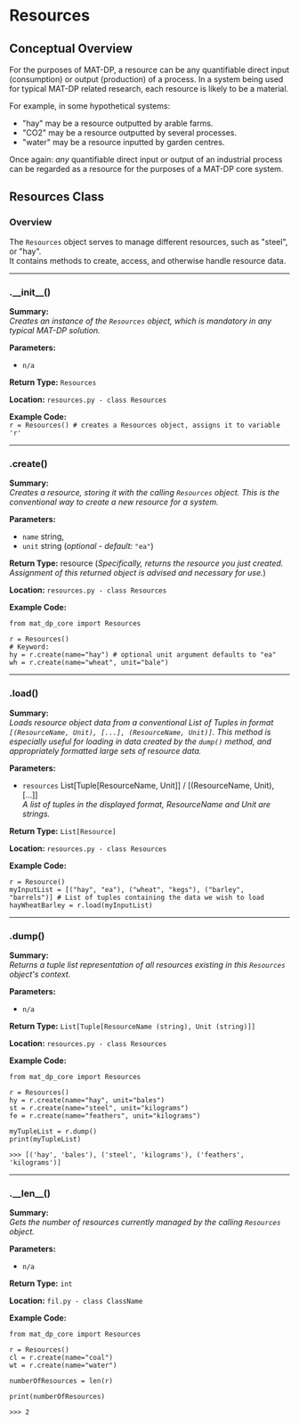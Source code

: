 # Resources

## Conceptual Overview

For the purposes of MAT-DP, a resource can be any quantifiable direct input (consumption) or output (production) of a process. In a system being used for typical MAT-DP related research, each resource is likely to be a material.

For example, in some hypothetical systems:

- "hay" may be a resource outputted by arable farms.
- "CO2" may be a resource outputted by several processes.
- "water" may be a resource inputted by garden centres.

Once again: *any* quantifiable direct input or output of an industrial process can be regarded as a resource for the purposes of a MAT-DP core system.

## **Resources** Class

### Overview

The ```Resources``` object serves to manage different resources, such as "steel", or "hay".  
It contains methods to create, access, and otherwise handle resource data.

---

### .\_\_init\_\_()

**Summary:**  
*Creates an instance of the ```Resources``` object, which is mandatory in any typical MAT-DP solution.*

**Parameters:**  

* ```n/a```

**Return Type:** ```Resources```

**Location:** ```resources.py - class Resources```

**Example Code:**  
```r = Resources() # creates a Resources object, assigns it to variable 'r'```

---

### .create()

**Summary:**  
*Creates a resource, storing it with the calling ```Resources``` object. This is the conventional way to create a new resource for a system.*

**Parameters:**

* ```name``` string,
* ```unit``` string (*optional - default:* ```"ea"```)

**Return Type:** resource (*Specifically, returns the  resource you just created. Assignment of this returned object is advised and necessary for use.*)

**Location:** ```resources.py - class Resources```

**Example Code:**  
```
from mat_dp_core import Resources

r = Resources()
# Keyword:
hy = r.create(name="hay") # optional unit argument defaults to "ea"
wh = r.create(name="wheat", unit="bale")
```

---

### .load()

**Summary:**  
*Loads resource object data from a conventional List of Tuples in format ```[(ResourceName, Unit), [...], (ResourceName, Unit)]```. This method is especially useful for loading in data created by the ```dump()``` method, and appropriately formatted large sets of resource data.*

**Parameters:**

* ```resources``` List[Tuple[ResourceName, Unit]] / [(ResourceName, Unit), [...]]  
  *A list of tuples in the displayed format, ResourceName and Unit are strings.*

**Return Type:** ```List[Resource]```

**Location:** ```resources.py - class Resources```

**Example Code:**
```
r = Resource()
myInputList = [("hay", "ea"), ("wheat", "kegs"), ("barley", "barrels")] # List of tuples containing the data we wish to load
hayWheatBarley = r.load(myInputList)
```

---

### .dump()

**Summary:**  
*Returns a tuple list representation of all resources existing in this ```Resources``` object's context.*

**Parameters:**

* ```n/a```

**Return Type:**  ```List[Tuple[ResourceName (string), Unit (string)]]```

**Location:** ```resources.py - class Resources```

**Example Code:**
```
from mat_dp_core import Resources

r = Resources()
hy = r.create(name="hay", unit="bales")
st = r.create(name="steel", unit="kilograms")
fe = r.create(name="feathers", unit="kilograms")

myTupleList = r.dump()
print(myTupleList)

>>> [('hay', 'bales'), ('steel', 'kilograms'), ('feathers', 'kilograms')]
```

---

### .\_\_len\_\_()

**Summary:**  
*Gets the number of resources currently managed by the calling ```Resources``` object.*

**Parameters:**

* ```n/a```

**Return Type:**  ```int```

**Location:** ```fil.py - class ClassName```

**Example Code:**
```
from mat_dp_core import Resources

r = Resources()
cl = r.create(name="coal")
wt = r.create(name="water")

numberOfResources = len(r)

print(numberOfResources)

>>> 2
```

<!--
---

### .\_\_getitem\_\_()

**Summary:**  
*Returns a resource corresponding to two search parameters. Not intended for end-users*

**Parameters:**

* ```index```
  *integer describing the position of the *

* ```name```
  *Description*

**Return Type:**  ```type```

**Location:** ```fil.py - class ClassName```

**Example Code:**
```
# Comment code
```

---
-->

<!--
### .method()

**Summary:**  
*Text*

**Parameters:**

* ```var```
  *Description*

**Return Type:**  ```type```

**Location:** ```fil.py - class ClassName```

**Example Code:**
```
# Comment code
```

---


-->
<!-- Non-essential, covering more vital content first
## **Resource** Class (*Advanced*)

The ```Resource``` object is not intended for end-users.  
Nevertheless, advanced users may find some of its properties or methods useful. It is important not to instantiate the ```Resource``` object without using the ```Resources.create()``` method, otherwise the resource will be ignored. -->
